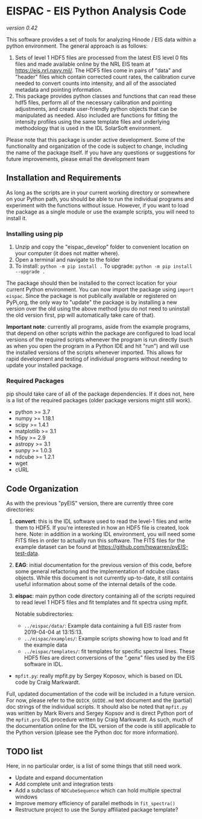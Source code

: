 # EISPAC - EIS Python Analysis Code
_version 0.42_

This software provides a set of tools for analyzing Hinode / EIS data within a
python environment. The general approach is as follows:
1. Sets of level 1 HDF5 files are processed from the latest EIS level 0 fits files
   and made available online by the NRL EIS team at <https://eis.nrl.navy.mil/>.
   The HDF5 files come in pairs of "data" and "header" files which contain corrected
   count rates, the calibration curve needed to convert counts into intensity,
   and all of the associated metadata and pointing information.
2. This package provides python classes and functions that can read these hdf5
   files, perform all of the necessary calibration and pointing adjustments, and
   create user-friendly python objects that can be manipulated as needed. Also
   included are functions for fitting the intensity profiles using the same
   template files and underlying methodology that is used in the IDL SolarSoft
   environment.

Please note that this package is under active development. Some of the functionality
and organization of the code is subject to change, including the name of the package
itself. If you have any questions or suggestions for future improvements, please email
the development team

## Installation and Requirements
As long as the scripts are in your current working directory or somewhere on
your Python path, you should be able to run the individual programs and experiment
with the functions without issue. However, if you want to load the package as a
single module or use the example scripts, you will need to install it.

### Installing using pip
1. Unzip and copy the "eispac_develop" folder to convenient location on your
   computer (it does not matter where).
2. Open a terminal and navigate to the folder
3. To install: `python -m pip install .` To upgrade: `python -m pip install --upgrade .`

The package should then be installed to the correct location for your current Python
environment. You can now import the package using `import eispac`. Since the package
is not publically available or registered on PyPi,org, the only way to "update" the
package is by installing a new version over the old using the above method (you do not
need to uninstall the old version first, pip will automatically take care of that).

**Important note**: currently all programs, aside from the example programs, that
depend on other scripts within the package are configured to load local versions
of the required scripts whenever the program is run directly (such as when you open
the program in a Python IDE and hit "run") and will use the installed versions of
the scripts whenever imported. This allows for rapid development and testing of
individual programs without needing to update your installed package.

### Required Packages
pip should take care of all of the package dependencies. If it does not, here is
a list of the required packages (older package versions might still work).
* python >= 3.7
* numpy >= 1.18.1
* scipy >= 1.4.1
* matplotlib >= 3.1
* h5py >= 2.9
* astropy >= 3.1
* sunpy >= 1.0.3
* ndcube >= 1.2.1
* wget
* cURL

## Code Organization

As with the previous "pyEIS" version, there are currently three core directories:

1. **convert**: this is the IDL software used to read the level-1 files and write
   them to HDF5. If you're interested in how an HDF5 file is created, look here.
   Note: in addition in a working IDL environment, you will need some FITS files
   in order to actually run this software. The FITS files for the example dataset
   can be found at <https://github.com/hpwarren/pyEIS-test-data>.

2. **EAG**: initial documentation for the previous version of this code, before
   some general refactoring and the implementation of ndcube class objects. While
   this document is not currently up-to-date, it still contains useful information
   about some of the internal details of the code.

3. **eispac**: main python code directory containing all of the scripts required to
   read level 1 HDF5 files and fit templates and fit spectra using mpfit.

   Notable subdirectories:
   * `../eispac/data/`:  Example data containing a full EIS raster from 2019-04-04
     at 13:15:13.
   * `../eispac/examples/`: Example scripts showing how to load and fit the example data
   * `../eispac/templates/`: fit templates for specific spectral lines. These HDF5
     files are direct conversions of the ".genx" files used by the EIS software in IDL.

  * `mpfit.py`: really mpfit.py by Sergey Koposov, which is based on IDL code by Craig
    Markwardt.

Full, updated documentation of the code will be included in a future version. For now,
please refer to the `QUICK_GUIDE.md` text document and the (partial) doc strings of the
individual scripts. It should also be noted that `mpfit.py` was written by Mark Rivers
and Sergey Kopsov and is direct Python port of the `mpfit.pro` IDL procedure written
by Craig Markwardt. As such, much of the documentation online for the IDL version of
the code is still applicable to the Python version (please see the Python doc
for more information).

## TODO list
Here, in no particular order, is a list of some things that still need work.
* Update and expand documentation
* Add complete unit and integration tests
* Add a subclass of `NDCubeSequence` which can hold multiple spectral windows
* Improve memory efficiency of parallel methods in `fit_spectra()`
* Restructure project to use the Sunpy affiliated package template?
